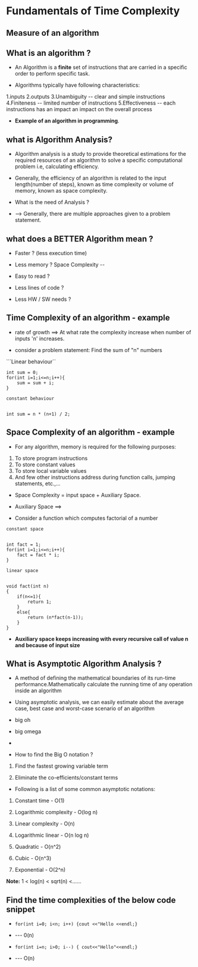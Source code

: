 # Fundamentals of Time Complexity

## Measure of an algorithm

## What is an algorithm ?

* An Algorithm is a **finite** set of instructions that are carried in a specific order to perform specific task.

* Algorithms typically have following characteristics:

1.inputs
2.outputs
3.Unambiguity  -- clear and simple instructions
4.Finiteness   -- limited number of instructions
5.Effectiveness -- each instructions has an impact an impact on the overall process

* **Example of an algorithm in programming**.

## what is Algorithm Analysis?

* Algorithm analysis is a study to provide theoretical estimations for the required resources of an algorithm to solve a specific computational problem i.e, calculating efficiency.

* Generally, the efficiency of an algorithm is related to the input length(number of steps), known as time complexity or volume of memory, known as space complexity.

* What is the need of Analysis ?

* --> Generally, there are multiple approaches given to a problem statement.

## what does a BETTER Algorithm mean ?

* Faster ? (less execution time)

* Less memory ? Space Complexity --

* Easy to read ?

* Less lines of code ?

* Less HW / SW needs ?

## Time Complexity of an algorithm - example

* rate of growth ==> At what rate the complexity increase when number of inputs 'n' increases.

* consider a problem statement: Find the sum of "n" numbers

```Linear behaviour``

```Algorithm1
int sum = 0;
for(int i=1;i<=n;i++){
    sum = sum + i;
}
```

```constant behaviour```

```Algorithm2

int sum = n * (n+1) / 2;
```

## Space Complexity of an algorithm - example

* For any algorithm, memory is required for the following purposes:

1. To store program instructions
2. To store constant values
3. To store local variable values
4. And few other instructions address during function calls, jumping statements, etc.,...

* Space Complexity = input space + Auxiliary Space.

* Auxiliary Space ==>

* Consider a function which computes factorial of a number

```constant space```

```Algorithm1

int fact = 1;
for(int i=1;i<=n;i++){
    fact = fact * i;
}
```

```linear space```

```Algorithm2

void fact(int n)
{
    if(n<=1){
        return 1;
    }
    else{
        return (n*fact(n-1));
    }
}
```

* **Auxiliary space keeps increasing with every recursive call of value n and because of input size**

## What is Asymptotic Algorithm Analysis ?

* A method of defining the mathematical boundaries of its run-time performance.Mathematically calculate the running time of any operation inside an algorithm

* Using asymptotic analysis, we can easily estimate about the average case, best case and worst-case scenario of an algorithm

* big oh

* big omega

*

* How to find the Big O notation ?

1. Find the fastest growing variable term

2. Eliminate the co-efficients/constant terms

* Following is a list of some common asymptotic notations:

1. Constant time - O(1)

2. Logarithmic complexity - O(log n)

3. Linear complexity - O(n)

4. Logarithmic linear - O(n log n)

5. Quadratic - O(n^2)

6. Cubic - O(n^3)

7. Exponential - O(2^n)

**Note:** 1 < log(n) < sqrt(n) <......

## Find the time complexities of the below code snippet

* ```for(int i=0; i<n; i++) {cout <<"Hello <<endl;}```

* --- 0(n)

* ```for(int i=n; i>0; i--) { cout<<"Hello"<<endl;}```

* --- O(n)
